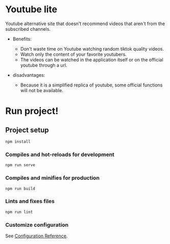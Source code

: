 # Youtube lite
Youtube alternative site that doesn't recommend videos that aren't from the subscribed channels. 

- Benefits:
    - Don't waste time on Youtube watching random tiktok quality videos.
    - Watch only the content of your favorite youtubers.
    - The videos can be watched in the application itself or on the official youtube through a url.

- disadvantages:
    - Because it is a simplified replica of youtube, some official functions will not be available.

# Run project!

## Project setup
```
npm install
```

### Compiles and hot-reloads for development
```
npm run serve
```

### Compiles and minifies for production
```
npm run build
```

### Lints and fixes files
```
npm run lint
```

### Customize configuration
See [Configuration Reference](https://cli.vuejs.org/config/).
